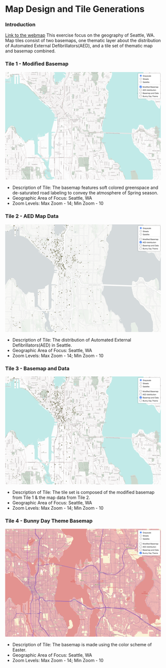 # Map Design and Tile Generations

### Introduction
[Link to the webmap](https://shi-lin-li.github.io/Map-Tiles/index.html) This exercise focus on the geography of Seattle, WA. Map tiles consist of two basemaps, one thematic layer about the distribution of Automated External Defibrillators(AED), and a tile set of thematic map and basemap combined.
### Tile 1 - Modified Basemap
![img](img/tile1.png)
- Description of Tile: The basemap features soft colored greenspace and de-saturated road labeling to convey the atmosphere of Spring season. 
- Geographic Area of Focus: Seattle, WA 
- Zoom Levels: Max Zoom - 14; Min Zoom - 10
### Tile 2 - AED Map Data
![img](img/tile2.png)
- Description of Tile: The distribution of Automated External Defibrillators(AED) in Seattle. 
- Geographic Area of Focus: Seattle, WA 
- Zoom Levels: Max Zoom - 14; Min Zoom - 10
  
### Tile 3 - Basemap and Data
![img](img/tile3.png)
- Description of Tile: The tile set is composed of the modified basemap from Tile 1 & the map data from Tile 2. 
- Geographic Area of Focus: Seattle, WA 
- Zoom Levels: Max Zoom - 14; Min Zoom - 10

### Tile 4 - Bunny Day Theme Basemap
![img](img/tile4.png)
- Description of Tile: The basemap is made using the color scheme of Easter.
- Geographic Area of Focus: Seattle, WA 
- Zoom Levels: Max Zoom - 14; Min Zoom - 10